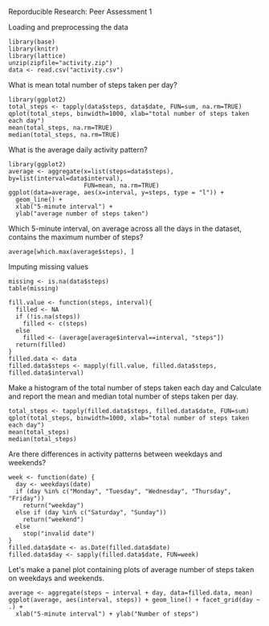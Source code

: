 Reporducible Research: Peer Assessment 1

Loading and preprocessing the data

```{r}
library(base)
library(knitr)
library(lattice)
unzip(zipfile="activity.zip")
data <- read.csv("activity.csv")
```
What is mean total number of steps taken per day?
```{r}
library(ggplot2)
total_steps <- tapply(data$steps, data$date, FUN=sum, na.rm=TRUE)
qplot(total_steps, binwidth=1000, xlab="total number of steps taken each day")
mean(total_steps, na.rm=TRUE)
median(total_steps, na.rm=TRUE)
```


What is the average daily activity pattern?
```{r}
library(ggplot2)
average <- aggregate(x=list(steps=data$steps), by=list(interval=data$interval),
                     FUN=mean, na.rm=TRUE)
ggplot(data=average, aes(x=interval, y=steps, type = "l")) +
  geom_line() +
  xlab("5-minute interval") +
  ylab("average number of steps taken")
```

Which 5-minute interval, on average across all the days in the dataset, contains the maximum number of steps?
```{r}
average[which.max(average$steps), ]
```

Imputing missing values
```{r}
missing <- is.na(data$steps)
table(missing)
```

```{r}
fill.value <- function(steps, interval){
  filled <- NA
  if (!is.na(steps))
    filled <- c(steps)
  else
    filled <- (average[average$interval==interval, "steps"])
  return(filled)
}
filled.data <- data 
filled.data$steps <- mapply(fill.value, filled.data$steps, filled.data$interval) 
```
Make a histogram of the total number of steps taken each day and Calculate and report the mean and median total number of steps taken per day.
```{r}
total_steps <- tapply(filled.data$steps, filled.data$date, FUN=sum)
qplot(total_steps, binwidth=1000, xlab="total number of steps taken each day")
mean(total_steps)
median(total_steps)
```

Are there differences in activity patterns between weekdays and weekends?
```{r}
week <- function(date) {
  day <- weekdays(date)
  if (day %in% c("Monday", "Tuesday", "Wednesday", "Thursday", "Friday"))
    return("weekday")
  else if (day %in% c("Saturday", "Sunday"))
    return("weekend")
  else
    stop("invalid date")
}
filled.data$date <- as.Date(filled.data$date)
filled.data$day <- sapply(filled.data$date, FUN=week)
```
Let's make a panel plot containing plots of average number of steps taken on weekdays and weekends.
```{r}
average <- aggregate(steps ~ interval + day, data=filled.data, mean)
ggplot(average, aes(interval, steps)) + geom_line() + facet_grid(day ~ .) +
  xlab("5-minute interval") + ylab("Number of steps")
```
